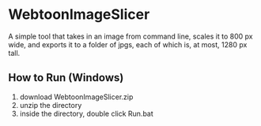 # WebtoonImageSlicer
A simple tool that takes in an image from command line, scales it to 800 px wide, and exports it to a folder of jpgs, each of which is, at most, 1280 px tall.

## How to Run (Windows)
1. download WebtoonImageSlicer.zip
2. unzip the directory
3. inside the directory, double click Run.bat